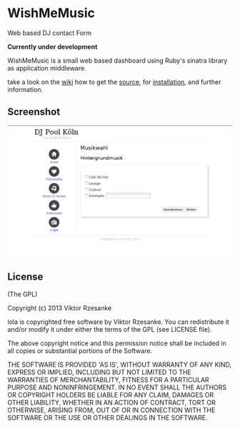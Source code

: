 WishMeMusic
===========

Web based DJ contact Form  

**Currently under development**

WishMeMusic is a small web based dashboard using Ruby's sinatra library as application middleware. 

take a look on the [wiki](https://github.com/rheikvaneyck/WishMeMusic/wiki) how to get the [source](https://github.com/rheikvaneyck/WishMeMusic/wiki/Installation#get-the-source), for [installation](https://github.com/rheikvaneyck/WishMeMusic/wiki/Installation), and further information.

Screenshot
----------

![Screenshot](screen.png)


License
-------

(The GPL)

Copyright (c) 2013 Viktor Rzesanke

lola is copyrighted free software by Viktor Rzesanke.
You can redistribute it and/or modify it under either the terms of the GPL
(see LICENSE file).

The above copyright notice and this permission notice shall be
included in all copies or substantial portions of the Software.

THE SOFTWARE IS PROVIDED 'AS IS', WITHOUT WARRANTY OF ANY KIND,
EXPRESS OR IMPLIED, INCLUDING BUT NOT LIMITED TO THE WARRANTIES OF
MERCHANTABILITY, FITNESS FOR A PARTICULAR PURPOSE AND NONINFRINGEMENT.
IN NO EVENT SHALL THE AUTHORS OR COPYRIGHT HOLDERS BE LIABLE FOR ANY
CLAIM, DAMAGES OR OTHER LIABILITY, WHETHER IN AN ACTION OF CONTRACT,
TORT OR OTHERWISE, ARISING FROM, OUT OF OR IN CONNECTION WITH THE
SOFTWARE OR THE USE OR OTHER DEALINGS IN THE SOFTWARE.

